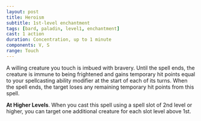 ```yaml
---
layout: post
title: Heroism
subtitle: 1st-level enchantment
tags: [bard, paladin, level1, enchantment]
cast: 1 action
duration: Concentration, up to 1 minute
components: V, S
range: Touch
---
```

A willing creature you touch is imbued with bravery. Until the spell ends, the creature is immune to being frightened and gains temporary hit points equal to your spellcasting ability modifier at the start of each of its turns. When the spell ends, the target loses any remaining temporary hit points from this spell.

**At Higher Levels**. When you cast this spell using a spell slot of 2nd level or higher, you can target one additional creature for each slot level above 1st.
